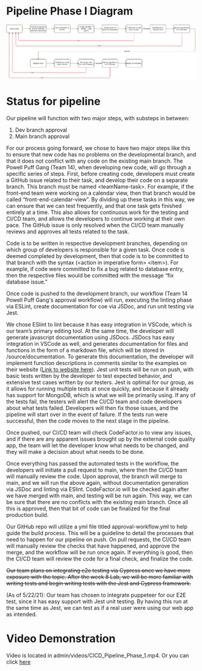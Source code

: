 # Pipeline Phase I Diagram
![Phase I Build Diagram](./phase1.png)

# Status for pipeline
Our pipeline will function with two major steps, with substeps in between:
 1. Dev branch approval
 2. Main branch approval

For our process going forward, we chose to have two major steps like this to ensure that new code has no problems on the developmental branch, and that it does not conflict with any code on the existing main branch. The Powell Puff Gang (Team 14), when developing new code, will go through a specific series of steps. First, before creating code, developers must create a GitHub issue related to their task, and develop their code on a separate branch. This branch must be named \<teamName-task\>. For example, if the front-end team were working on a calendar view, then that branch would be called “front-end-calendar-view”. By dividing up these tasks in this way, we can ensure that we can test frequently, and that one task gets finished entirely at a time. This also allows for continuous work for the testing and CI/CD team, and allows the developers to continue working at their own pace. The GitHub issue is only resolved when the CI/CD team manually reviews and approves all tests related to the task.

Code is to be written in respective development branches, depending on which group of developers is responsible for a given task. Once code is deemed completed by development, then that code is to be committed to that branch with the syntax (\<action in imperative form\> \<item\>). For example, if code were committed to fix a bug related to database entry, then the respective files would be committed with the message “fix database issue.”

Once code is pushed to the development branch, our workflow (Team 14 Powell Puff Gang's approval workflow) will run, executing the linting phase via ESLint, create documentation for coe via JSDoc, and run unit testing via Jest.

We chose ESlint to lint because it has easy integration in VSCode, which is our team’s primary editing tool. At the same time, the developer will generate javascript documentation using JSDocs. JSDocs has easy integration in VSCode as well, and generates documentation for files and functions in the form of a markdown file, which will be stored in /source/documentation. To generate this documentation, the developer will implement function descriptions in comments similar to the examples on their website ([Link to website here](https://jsdoc.app/about-getting-started.html)). Jest unit tests will be run on push, with basic tests written by the developer to test expected behavior, and extensive test cases written by our testers. Jest is optimal for our group, as it allows for running multiple tests at once quickly, and because it already has support for MongoDB, which is what we will be primarily using. If any of the tests fail, the testers will alert the CI/CD team and code developers about what tests failed. Developers will then fix those issues, and the pipeline will start over in the event of failure. If the tests run were successful, then the code moves to the next stage in the pipeline.

Once pushed, our CI/CD team will check CodeFactor.io to view any issues, and if there are any apparent issues brought up by the external code quality app, the team will let the developer know what needs to be changed, and they will make a decision about what needs to be done. 

Once everything has passed the automated tests in the workflow, the developers will initiate a pull request to main, where then the CI/CD team will manually review the code. Upon approval, the branch will merge to main, and we will run the above again, without documentation generation via JSDoc and linting via ESlint. CodeFactor.io will be checked again after we have merged with main, and testing will be run again. This way, we can be sure that there are no conflicts with the existing main branch. Once all this is approved, then that bit of code can be finalized for the final production build.

Our GitHub repo will utilize a yml file titled approval-workflow.yml to help guide the build process. This will be a guideline to detail the processes that need to happen for our pipeline on push. On pull requests, the CI/CD team will manually review the checks that have happened, and approve the merge, and the workflow will be run once again. If everything is good, then the CI/CD team will review the code for a final check, and finalize the code.

~~Our team plans on integrating e2e testing via Cypress once we have more exposure with the topic. After the week 8 Lab, we will be more familiar with writing tests and begin writing tests with the Jest and Cypress framework.~~

(As of 5/22/21):
Our team has chosen to integrate puppeteer for our E2E test, since it has easy support with Jest unit testing. By having this run at the same time as Jest, we can test as if a real user were using our web app as intended.


# Video Demonstration
Video is located in admin/videos/CICD_Pipeline_Phase_1.mp4. Or you can click [here](/phase1.mp4)
